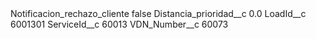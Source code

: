 <?xml version="1.0" encoding="UTF-8"?>
<CustomMetadata xmlns="http://soap.sforce.com/2006/04/metadata" xmlns:xsi="http://www.w3.org/2001/XMLSchema-instance" xmlns:xsd="http://www.w3.org/2001/XMLSchema">
    <label>Notificacion_rechazo_cliente</label>
    <protected>false</protected>
    <values>
        <field>Distancia_prioridad__c</field>
        <value xsi:type="xsd:double">0.0</value>
    </values>
    <values>
        <field>LoadId__c</field>
        <value xsi:type="xsd:string">6001301</value>
    </values>
    <values>
        <field>ServiceId__c</field>
        <value xsi:type="xsd:string">60013</value>
    </values>
    <values>
        <field>VDN_Number__c</field>
        <value xsi:type="xsd:string">60073</value>
    </values>
</CustomMetadata>
